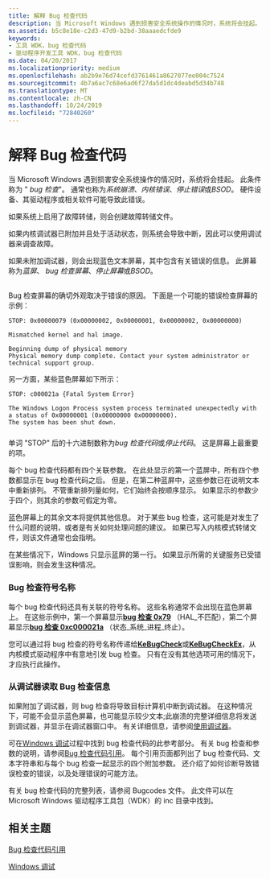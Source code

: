 ```yaml
---
title: 解释 Bug 检查代码
description: 当 Microsoft Windows 遇到损害安全系统操作的情况时，系统将会挂起。
ms.assetid: b5c8e18e-c2d3-47d9-b2bd-38aaaedcfde9
keywords:
- 工具 WDK，bug 检查代码
- 驱动程序开发工具 WDK，bug 检查代码
ms.date: 04/20/2017
ms.localizationpriority: medium
ms.openlocfilehash: ab2b9e76d74cefd3761461a8627077ee004c7524
ms.sourcegitcommit: 4b7a6ac7c68e6ad6f27da5d1dc4deabd5d34b748
ms.translationtype: MT
ms.contentlocale: zh-CN
ms.lasthandoff: 10/24/2019
ms.locfileid: "72840260"
---
```

# <a name="interpreting-a-bug-check-code"></a>解释 Bug 检查代码


当 Microsoft Windows 遇到损害安全系统操作的情况时，系统将会挂起。 此条件称为 " *bug 检查*"。 通常也称为*系统崩溃*、*内核错误*、*停止错误*或*BSOD*。 硬件设备、其驱动程序或相关软件可能导致此错误。

如果系统上启用了故障转储，则会创建故障转储文件。

如果内核调试器已附加并且处于活动状态，则系统会导致中断，因此可以使用调试器来调查故障。

如果未附加调试器，则会出现蓝色文本屏幕，其中包含有关错误的信息。 此屏幕称为*蓝屏*、 *bug 检查屏幕*、*停止屏幕*或*BSOD*。

## <span id="ddk_interpreting_bug_check_codes_tools"></span><span id="DDK_INTERPRETING_BUG_CHECK_CODES_TOOLS"></span>


Bug 检查屏幕的确切外观取决于错误的原因。 下面是一个可能的错误检查屏幕的示例：

```
STOP: 0x00000079 (0x00000002, 0x00000001, 0x00000002, 0x00000000)

Mismatched kernel and hal image.

Beginning dump of physical memory
Physical memory dump complete. Contact your system administrator or
technical support group.
```

另一方面，某些蓝色屏幕如下所示：

```
STOP: c000021a {Fatal System Error}

The Windows Logon Process system process terminated unexpectedly with
a status of 0x00000001 (0x00000000 0x00000000).
The system has been shut down.
```

### <span id="ddk_blue_screen_data_tools"></span><span id="DDK_BLUE_SCREEN_DATA_TOOLS"></span>

单词 "STOP" 后的十六进制数称为*bug 检查代码*或*停止代码*。 这是屏幕上最重要的项。

每个 bug 检查代码都有四个关联参数。 在此处显示的第一个蓝屏中，所有四个参数都显示在 bug 检查代码之后。 但是，在第二种蓝屏中，这些参数已在说明文本中重新排列。 不管重新排列量如何，它们始终会按顺序显示。 如果显示的参数少于四个，则其余的参数可假定为零。

蓝色屏幕上的其余文本将提供其他信息。 对于某些 bug 检查，这可能是对发生了什么问题的说明，或者是有关如何处理问题的建议。 如果已写入内核模式转储文件，则该文件通常也会指明。

在某些情况下，Windows 只显示蓝屏的第一行。 如果显示所需的关键服务已受错误影响，则会发生这种情况。

### <a name="span-idbug_check_symbolic_namesspanspan-idbug_check_symbolic_namesspanbug-check-symbolic-names"></a><span id="bug_check_symbolic_names"></span><span id="BUG_CHECK_SYMBOLIC_NAMES"></span>Bug 检查符号名称

每个 bug 检查代码还具有关联的符号名称。 这些名称通常不会出现在蓝色屏幕上。 在这些示例中，第一个屏幕显示[**bug 检查 0x79**](https://docs.microsoft.com/windows-hardware/drivers/debugger/bug-check-0x79--mismatched-hal) （HAL\_不匹配），第二个屏幕显示[**bug 检查 0xc000021a**](https://docs.microsoft.com/windows-hardware/drivers/debugger/bug-check-0xc000021a--status-system-process-terminated) （状态\_系统\_进程\_终止）。

您可以通过将 bug 检查的符号名称传递给[**KeBugCheck**](https://docs.microsoft.com/windows-hardware/drivers/ddi/ntddk/nf-ntddk-kebugcheck)或[**KeBugCheckEx**](https://docs.microsoft.com/windows-hardware/drivers/ddi/wdm/nf-wdm-kebugcheckex)，从内核模式驱动程序中有意地引发 bug 检查。 只有在没有其他选项可用的情况下，才应执行此操作。

### <a name="span-idreading_bug_check_information_from_the_debuggerspanspan-idreading_bug_check_information_from_the_debuggerspanreading-bug-check-information-from-the-debugger"></a><span id="reading_bug_check_information_from_the_debugger"></span><span id="READING_BUG_CHECK_INFORMATION_FROM_THE_DEBUGGER"></span>从调试器读取 Bug 检查信息

如果附加了调试器，则 bug 检查将导致目标计算机中断到调试器。 在这种情况下，可能不会显示蓝色屏幕，也可能显示较少文本;此崩溃的完整详细信息将发送到调试器，并显示在调试器窗口中。 有关详细信息，请参阅[使用调试器](using-a-debugger.md)。

可在[Windows 调试](https://docs.microsoft.com/windows-hardware/drivers/debugger/index)过程中找到 bug 检查代码的此参考部分。 有关 bug 检查和参数的说明，请参阅[Bug 检查代码引用](https://docs.microsoft.com/windows-hardware/drivers/debugger/bug-check-code-reference2)。 每个引用页面都列出了 bug 检查代码、文本字符串和与每个 bug 检查一起显示的四个附加参数。 还介绍了如何诊断导致错误检查的错误，以及处理错误的可能方法。

有关 bug 检查代码的完整列表，请参阅 Bugcodes 文件。 此文件可以在 Microsoft Windows 驱动程序工具包（WDK）的 inc 目录中找到。

## <a name="span-idrelated_topicsspanrelated-topics"></a><span id="related_topics"></span>相关主题


[Bug 检查代码引用](https://docs.microsoft.com/windows-hardware/drivers/debugger/bug-check-code-reference2)

[Windows 调试](https://docs.microsoft.com/windows-hardware/drivers/debugger/index)

 

 






